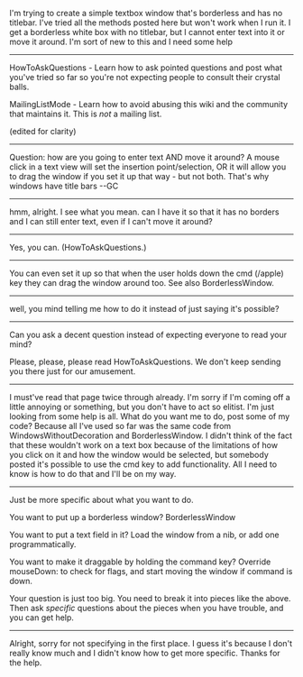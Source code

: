 
I'm trying to create a simple textbox window that's borderless and has no titlebar. I've tried all the methods posted here but won't work when I run it. I get a borderless white box with no titlebar, but I cannot enter text into it or move it around. I'm sort of new to this and I need some help

----
HowToAskQuestions - Learn how to ask pointed questions and post what you've tried so far so you're not expecting people to consult their crystal balls.

MailingListMode - Learn how to avoid abusing this wiki and the community that maintains it. This is *not* a mailing list.

(edited for clarity)

----

Question: how are you going to enter text AND move it around? A mouse click in a text view will set the insertion point/selection, OR it will allow you to drag the window if you set it up that way - but not both. That's why windows have title bars --GC

----

hmm, alright. I see what you mean. can I have it so that it has no borders and I can still enter text, even if I can't move it around?

----

Yes, you can. (HowToAskQuestions.)

----

You can even set it up so that when the user holds down the cmd (/apple) key they can drag the window around too. See also BorderlessWindow.

----

well, you mind telling me how to do it instead of just saying it's possible?

----
Can you ask a decent question instead of expecting everyone to read your mind?

Please, please, please read HowToAskQuestions. We don't keep sending you there just for our amusement.

----

I must've read that page twice through already. I'm sorry if I'm coming off a little annoying or something, but you don't have to act so elitist. I'm just looking from some help is all. What do you want me to do, post some of my code? Because all I've used so far was the same code from WindowsWithoutDecoration and BorderlessWindow. I didn't think of the fact that these wouldn't work on a text box because of the limitations of how you click on it and how the window would be selected, but somebody posted it's possible to use the cmd key to add functionality. All I need to know is how to do that and I'll be on my way.

----
Just be more specific about what you want to do.

You want to put up a borderless window? BorderlessWindow

You want to put a text field in it? Load the window from a nib, or add one programmatically.

You want to make it draggable by holding the command key? Override     mouseDown: to check for flags, and start moving the window if command is down.

Your question is just too big. You need to break it into pieces like the above. Then ask *specific* questions about the pieces when you have trouble, and you can get help.

----

Alright, sorry for not specifying in the first place. I guess it's because I don't really know much and I didn't know how to get more specific.
Thanks for the help.
